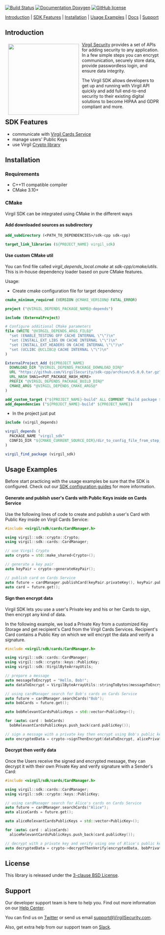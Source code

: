 [![Build Status](https://travis-ci.com/VirgilSecurity/sdk-cpp.svg?branch=master)](https://travis-ci.org/VirgilSecurity/sdk-cpp)
[![Documentation Doxygen](https://img.shields.io/badge/docs-doxygen-blue.svg)](http://VirgilSecurity.github.io/sdk-cpp)
[![GitHub license](https://img.shields.io/badge/license-BSD%203--Clause-blue.svg)](https://raw.githubusercontent.com/VirgilSecurity/virgil-sdk-cpp/release/LICENSE)


[Introduction](#introduction) | [SDK Features](#sdk-features) | [Installation](#installation) | [Usage Examples](#usage-examples) | [Docs](#docs) | [Support](#support)

## Introduction

<a href="https://developer.virgilsecurity.com/docs"><img width="230px" src="https://cdn.virgilsecurity.com/assets/images/github/logos/virgil-logo-red.png" align="left" hspace="10" vspace="6"></a>[Virgil Security](https://virgilsecurity.com) provides a set of APIs for adding security to any application. In a few simple steps you can encrypt communication, securely store data, provide passwordless login, and ensure data integrity.

The Virgil SDK allows developers to get up and running with Virgil API quickly and add full end-to-end security to their existing digital solutions to become HIPAA and GDPR compliant and more.

## SDK Features
- communicate with [Virgil Cards Service][_cards_service]
- manage users' Public Keys
- use Virgil [Crypto library][_virgil_crypto]

## Installation
### Requirements

- C++11 compatible compiler
- CMake 3.10+

### CMake
Virgil SDK can be integrated using CMake in the different ways

#### Add downloaded sources as subdirectory

```cmake
add_subdirectory (<PATH_TO_DEPENDENCIES>/sdk-cpp sdk-cpp)

target_link_libraries (${PROJECT_NAME} virgil_sdk)
```

#### Use custom CMake util
You can find file called *virgil_depends_local.cmake* at *sdk-cpp/cmake/utils*.
This is in-house dependency loader based on pure CMake features.

Usage:
  - Create cmake configuration file for target dependency
```cmake
cmake_minimum_required (VERSION @CMAKE_VERSION@ FATAL_ERROR)

project ("@VIRGIL_DEPENDS_PACKAGE_NAME@-depends")

include (ExternalProject)

# Configure additional CMake parameters
file (WRITE "@VIRGIL_DEPENDS_ARGS_FILE@"
  "set (ENABLE_TESTING OFF CACHE INTERNAL \"\")\n"
  "set (INSTALL_EXT_LIBS ON CACHE INTERNAL \"\")\n"
  "set (INSTALL_EXT_HEADERS ON CACHE INTERNAL \"\")\n"
  "set (UCLIBC @UCLIBC@ CACHE INTERNAL \"\")\n"
)

ExternalProject_Add (${PROJECT_NAME}
  DOWNLOAD_DIR "@VIRGIL_DEPENDS_PACKAGE_DOWNLOAD_DIR@"
  URL "https://github.com/VirgilSecurity/sdk-cpp/archive/v5.0.0.tar.gz"
  URL_HASH SHA1=<PUT_PACKAGE_HASH_HERE>
  PREFIX "@VIRGIL_DEPENDS_PACKAGE_BUILD_DIR@"
  CMAKE_ARGS "@VIRGIL_DEPENDS_CMAKE_ARGS@"
)

add_custom_target ("${PROJECT_NAME}-build" ALL COMMENT "Build package ${PROJECT_NAME}")
add_dependencies ("${PROJECT_NAME}-build" ${PROJECT_NAME})
```
  - In the project just put
```cmake
include (virgil_depends)

virgil_depends (
  PACKAGE_NAME "virgil_sdk"
  CONFIG_DIR "${CMAKE_CURRENT_SOURCE_DIR}/dir_to_config_file_from_step_1"
)

virgil_find_package (virgil_sdk)
```

## Usage Examples

Before start practicing with the usage examples be sure that the SDK is configured. Check out our [SDK configuration guides][_configure_sdk] for more information.

#### Generate and publish user's Cards with Public Keys inside on Cards Service
Use the following lines of code to create and publish a user's Card with Public Key inside on Virgil Cards Service:

```cpp
#include <virgil/sdk/cards/CardManager.h>

using virgil::sdk::crypto::Crypto;
using virgil::sdk::cards::CardManager;

// use Virgil Crypto
auto crypto = std::make_shared<Crypto>();

// generate a key pair
auto keyPair = crypto->generateKeyPair();

// publish card on Cards Service
auto future = cardManager.publishCard(keyPair.privateKey(), keyPair.publicKey());
auto card = future.get();
```

#### Sign then encrypt data

Virgil SDK lets you use a user's Private key and his or her Cards to sign, then encrypt any kind of data.

In the following example, we load a Private Key from a customized Key Storage and get recipient's Card from the Virgil Cards Services. Recipient's Card contains a Public Key on which we will encrypt the data and verify a signature.

```cpp
#include <virgil/sdk/cards/CardManager.h>

using virgil::sdk::cards::CardManager;
using virgil::sdk::crypto::keys::PublicKey;
using virgil::sdk::VirgilByteArrayUtils;

// prepare a message
auto messageToEncrypt = "Hello, Bob!";
auto dataToEncrypt = VirgilByteArrayUtils::stringToBytes(messageToEncrypt);

// using cardManager search for Bob's cards on Cards Service
auto future = cardManager.searchCards("Bob");
auto bobCards = future.get();

auto bobRelevantCardsPublicKeys = std::vector<PublicKey>();

for (auto& card : bobCards)
  bobRelevantCardsPublicKeys.push_back(card.publicKey());

// sign a message with a private key then encrypt using Bob's public keys
auto encryptedData = crypto->signThenEncrypt(dataToEncrypt, alicePrivateKey, bobRelevantCardsPublicKeys);
```

#### Decrypt then verify data
Once the Users receive the signed and encrypted message, they can decrypt it with their own Private Key and verify signature with a Sender's Card:

```cpp
#include <virgil/sdk/cards/CardManager.h>

using virgil::sdk::cards::CardManager;
using virgil::sdk::crypto::keys::PublicKey;

// using cardManager search for Alice's cards on Cards Service
auto future = cardManager.searchCards("Alice");
auto aliceCards = future.get();

auto aliceRelevantCardsPublicKeys = std::vector<PublicKey>();

for (auto& card : aliceCards)
  aliceRelevantCardsPublicKeys.push_back(card.publicKey());

// decrypt with a private key and verify using one of Alice's public keys
auto decryptedData = crypto->decryptThenVerify(encryptedData, bobPrivateKey, aliceRelevantCardsPublicKeys);
```

## License

This library is released under the [3-clause BSD License](LICENSE.md).

## Support
Our developer support team is here to help you. Find out more information on our [Help Center](https://help.virgilsecurity.com/).

You can find us on [Twitter](https://twitter.com/VirgilSecurity) or send us email support@VirgilSecurity.com.

Also, get extra help from our support team on [Slack](https://virgilsecurity.slack.com/join/shared_invite/enQtMjg4MDE4ODM3ODA4LTc2OWQwOTQ3YjNhNTQ0ZjJiZDc2NjkzYjYxNTI0YzhmNTY2ZDliMGJjYWQ5YmZiOGU5ZWEzNmJiMWZhYWVmYTM).

[_virgil_crypto]: https://github.com/VirgilSecurity/virgil-crypto
[_cards_service]: https://developer.virgilsecurity.com/docs/api-reference/card-service/v5
[_use_card]: https://developer.virgilsecurity.com/docs/cs/how-to/public-key-management/v5/use-card-for-crypto-operation
[_get_card]: https://developer.virgilsecurity.com/docs/cs/how-to/public-key-management/v5/get-card
[_search_card]: https://developer.virgilsecurity.com/docs/cs/how-to/public-key-management/v5/search-card
[_create_card]: https://developer.virgilsecurity.com/docs/cs/how-to/public-key-management/v5/create-card
[_own_crypto]: https://developer.virgilsecurity.com/docs/cs/how-to/setup/v5/setup-own-crypto-library
[_key_storage]: https://developer.virgilsecurity.com/docs/cs/how-to/setup/v5/setup-key-storage
[_card_verifier]: https://developer.virgilsecurity.com/docs/cs/how-to/setup/v5/setup-card-verifier
[_card_manager]: https://developer.virgilsecurity.com/docs/cs/how-to/setup/v5/setup-card-manager
[_setup_authentication]: https://developer.virgilsecurity.com/docs/cs/how-to/setup/v5/setup-authentication
[_reference_api]: https://developer.virgilsecurity.com/docs/api-reference
[_configure_sdk]: https://developer.virgilsecurity.com/docs/how-to#sdk-configuration
[_more_examples]: https://developer.virgilsecurity.com/docs/how-to#public-key-management
